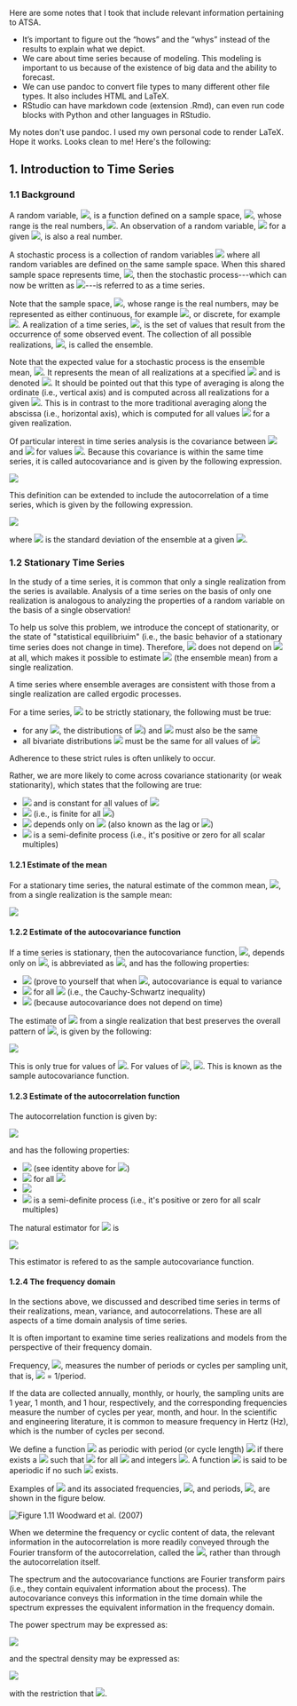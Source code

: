 Here are some notes that I took that include relevant information pertaining to ATSA.

- It’s important to figure out the “hows” and the “whys” instead of the results to explain what we depict. 
- We care about time series because of modeling. This modeling is important to us because of the existence of big data and the ability to forecast. 
- We can use pandoc to convert file types to many different other file types. It also includes HTML and LaTeX. 
- RStudio can have markdown code (extension .Rmd), can even run code blocks with Python and other languages in RStudio. 

My notes don't use pandoc. I used my own personal code to render LaTeX. Hope it works. Looks clean to me!
Here's the following:

## 1. Introduction to Time Series

### 1.1 Background
A random variable, <img src="https://render.githubusercontent.com/render/math?math=Y">, is a function defined on a sample space, <img src="https://render.githubusercontent.com/render/math?math=\Omega">, whose range is the real numbers, <img src="https://render.githubusercontent.com/render/math?math={\rm I\!R}">.
An observation of a random variable, <img src="https://render.githubusercontent.com/render/math?math=y=Y(\omega)"> for a given <img src="https://render.githubusercontent.com/render/math?math=\omega \in \Omega">, is also a real number.

A stochastic process is a collection of random variables <img src="https://render.githubusercontent.com/render/math?math=\{Y(\omega); \omega \in \Omega \}"> where all random variables are defined on the same sample space.
When this shared sample space represents time, <img src="https://render.githubusercontent.com/render/math?math=T">, then the stochastic process---which can now be written as <img src="https://render.githubusercontent.com/render/math?math=X(t); t \in T">---is referred to as a time series.

Note that the sample space, <img src="https://render.githubusercontent.com/render/math?math=T">, whose range is the real numbers, may be represented as either continuous, for example <img src="https://render.githubusercontent.com/render/math?math=T = (-\infty, \infty)">, or discrete, for example <img src="https://render.githubusercontent.com/render/math?math=T = \{0, \pm1, \pm2, ...\}">.
A realization of a time series, <img src="https://render.githubusercontent.com/render/math?math=x(t); t \in T">, is the set of values that result from the occurrence of some observed event.
The collection of all possible realizations, <img src="https://render.githubusercontent.com/render/math?math=\{ x(t) \}">, is called the ensemble.

Note that the expected value for a stochastic process is the ensemble mean, <img src="https://render.githubusercontent.com/render/math?math=E[Y(t)]">.
It represents the mean of all realizations at a specified <img src="https://render.githubusercontent.com/render/math?math=t"> and is denoted <img src="https://render.githubusercontent.com/render/math?math=\mu_t">.
It should be pointed out that this type of averaging is along the ordinate (i.e., vertical axis) and is computed across all realizations for a given <img src="https://render.githubusercontent.com/render/math?math=t">. This is in contrast to the more traditional averaging along the abscissa (i.e., horizontal axis), which is computed for all values <img src="https://render.githubusercontent.com/render/math?math=t"> for a given realization.

Of particular interest in time series analysis is the covariance between <img src="https://render.githubusercontent.com/render/math?math=X(t_1)"> and <img src="https://render.githubusercontent.com/render/math?math=X(t_2)"> for values <img src="https://render.githubusercontent.com/render/math?math=t_1, t_2 \in T">.
Because this covariance is within the same time series, it is called autocovariance and is given by the following expression.

<img src="https://render.githubusercontent.com/render/math?math=\gamma(t_1, t_2) = E\{[X(t_1) - \mu(t_1)][X(t_2) - \mu(t_2)]\}">

This definition can be extended to include the autocorrelation of a time series, which is given by the following expression.

<img src="https://render.githubusercontent.com/render/math?math=\rho(t_1, t_2) = \frac{\gamma(t_1, t_2)}{\sigma(t_1)\, \sigma(t_2)}">

where <img src="https://render.githubusercontent.com/render/math?math=\sigma"> is the standard deviation of the ensemble at a given <img src="https://render.githubusercontent.com/render/math?math=t">.

### 1.2 Stationary Time Series
In the study of a time series, it is common that only a single realization from the series is available.
Analysis of a time series on the basis of only one realization is analogous to analyzing the properties of a random variable on the basis of a single observation!

To help us solve this problem, we introduce the concept of stationarity, or the state of "statistical equilibriuim" (i.e., the basic behavior of a stationary time series does not change in time).
Therefore, <img src="https://render.githubusercontent.com/render/math?math=\mu(t)"> does not depend on <img src="https://render.githubusercontent.com/render/math?math=t"> at all, which makes it possible to estimate <img src="https://render.githubusercontent.com/render/math?math=\mu"> (the ensemble mean) from a single realization.

A time series where ensemble averages are consistent with those from a single realization are called ergodic processes.

For a time series, <img src="https://render.githubusercontent.com/render/math?math=\{X(t); t \in T\}"> to be strictly stationary, the following must be true:

* for any <img src="https://render.githubusercontent.com/render/math?math=t_1, t_2 \in T">, the distributions of <img src="https://render.githubusercontent.com/render/math?math=X(t_1">) and <img src="https://render.githubusercontent.com/render/math?math=X(t_2)"> must also be the same
* all bivariate distributions <img src="https://render.githubusercontent.com/render/math?math=\{X(t), X(t+h)\}"> must be the same for all values of <img src="https://render.githubusercontent.com/render/math?math=h">

Adherence to these strict rules is often unlikely to occur.

Rather, we are more likely to come across covariance stationarity (or weak stationarity), which states that the following are true:

* <img src="https://render.githubusercontent.com/render/math?math=E[X(t)] = \mu"> and is constant for all values of <img src="https://render.githubusercontent.com/render/math?math=t">
* <img src="https://render.githubusercontent.com/render/math?math=\mathrm{Var}[X(t)] = \sigma^2 < \infty"> (i.e., is finite for all <img src="https://render.githubusercontent.com/render/math?math=t">)
* <img src="https://render.githubusercontent.com/render/math?math=\gamma(t_1, t_2)"> depends only on <img src="https://render.githubusercontent.com/render/math?math=t_2  - t_1"> (also known as the lag or <img src="https://render.githubusercontent.com/render/math?math=h">)
* <img src="https://render.githubusercontent.com/render/math?math=\gamma(h)"> is a semi-definite process (i.e., it's positive or zero for all scalar multiples)

#### 1.2.1 Estimate of the mean

For a stationary time series, the natural estimate of the common mean, <img src="https://render.githubusercontent.com/render/math?math=\mu">, from a single realization is the sample mean:

<img src="https://render.githubusercontent.com/render/math?math=\bar x = \frac{1}{n} \sum_{t=1}^{n} x_t">

#### 1.2.2 Estimate of the autocovariance function

If a time series is stationary, then the autocovariance function, <img src="https://render.githubusercontent.com/render/math?math=\gamma(t, t+h)">, depends only on <img src="https://render.githubusercontent.com/render/math?math=h">, is abbreviated as <img src="https://render.githubusercontent.com/render/math?math=\gamma(h)">, and has the following properties:

* <img src="https://render.githubusercontent.com/render/math?math=\gamma(0) = \sigma^2"> (prove to yourself that when <img src="https://render.githubusercontent.com/render/math?math=h=0">, autocovariance is equal to variance
* <img src="https://render.githubusercontent.com/render/math?math=|\gamma(h)| \le \gamma(0)"> for all <img src="https://render.githubusercontent.com/render/math?math=h"> (i.e., the Cauchy-Schwartz inequality)
* <img src="https://render.githubusercontent.com/render/math?math=\gamma(-h) = \gamma(h)"> (because autocovariance does not depend on time)

The estimate of <img src="https://render.githubusercontent.com/render/math?math=\gamma(h)"> from a single realization that best preserves the overall pattern of <img src="https://render.githubusercontent.com/render/math?math=\gamma_h">, is given by the following:

<img src="https://render.githubusercontent.com/render/math?math=\hat \gamma_h = \frac{1}{n} \sum_{t=1}^{n-|h|} (X_t - \mu) (X_{t + |h|} - \mu)">

This is only true for values of <img src="https://render.githubusercontent.com/render/math?math=h = 0, \pm 1, \pm 2, ..., \pm (n-1)">.
For values of <img src="https://render.githubusercontent.com/render/math?math=h \ge n">, <img src="https://render.githubusercontent.com/render/math?math=\hat \gamma_h = 0">.
This is known as the sample autocovariance function.

#### 1.2.3 Estimate of the autocorrelation function

The autocorrelation function is given by:

<img src="https://render.githubusercontent.com/render/math?math=\rho(h) = \frac{\gamma(h)}{\sigma^2}">

and has the following properties:

* <img src="https://render.githubusercontent.com/render/math?math=\rho(0) = 1"> (see identity above for <img src="https://render.githubusercontent.com/render/math?math=\gamma(0)">)
* <img src="https://render.githubusercontent.com/render/math?math=|\rho(h)| \le 1"> for all <img src="https://render.githubusercontent.com/render/math?math=h">
* <img src="https://render.githubusercontent.com/render/math?math=\rho(-h) = \rho(h)">
* <img src="https://render.githubusercontent.com/render/math?math=\rho(h)"> is a semi-definite process (i.e., it's positive or zero for all scalr multiples)

The natural estimator for <img src="https://render.githubusercontent.com/render/math?math=\rho(h)"> is

<img src="https://render.githubusercontent.com/render/math?math=\hat \rho_h = \frac{\hat \gamma_h}{\hat \gamma_0}">

This estimator is refered to as the sample autocovariance function.

#### 1.2.4 The frequency domain
In the sections above, we discussed and described time series in terms of their realizations, mean, variance, and autocorrelations. 
These are all aspects of a time domain analysis of time series.

It is often important to examine time series realizations and models from the perspective of their frequency domain.

Frequency, <img src="https://render.githubusercontent.com/render/math?math=f">, measures the number of periods or cycles per sampling unit, that is, <img src="https://render.githubusercontent.com/render/math?math=f"> = 1/period.

If the data are collected annually, monthly, or hourly, the sampling units are 1 year, 1 month, and 1 hour, respectively, and the corresponding frequencies measure the number of cycles per year, month, and hour. 
In the scientific and engineering literature, it is common to measure frequency in Hertz (Hz), which is the number of cycles per second.

We define a function <img src="https://render.githubusercontent.com/render/math?math=g(t)"> as periodic with period (or cycle length) <img src="https://render.githubusercontent.com/render/math?math=p > 0"> if there exists a <img src="https://render.githubusercontent.com/render/math?math=p"> such that <img src="https://render.githubusercontent.com/render/math?math=g(t) = g(t + kp)"> for all <img src="https://render.githubusercontent.com/render/math?math=t"> and integers <img src="https://render.githubusercontent.com/render/math?math=k">.
A function <img src="https://render.githubusercontent.com/render/math?math=g(t)"> is said to be aperiodic if no such <img src="https://render.githubusercontent.com/render/math?math=p"> exists.

Examples of <img src="https://render.githubusercontent.com/render/math?math=g(t)"> and its associated frequencies, <img src="https://render.githubusercontent.com/render/math?math=f">, and periods, <img src="https://render.githubusercontent.com/render/math?math=p">, are shown in the figure below.

![Figure 1.11 Woodward et al. (2007)](https://drive.google.com/uc?export=view&id=1V6CR44Bx4vASnHiGlUVRan_mmqb3qOhF)

When we determine the frequency or cyclic content of data, the relevant information in the autocorrelation is more readily conveyed through the Fourier transform of the autocorrelation, called the <img src="https://render.githubusercontent.com/render/math?math=\underline{\qquad}">, rather than through the autocorrelation itself.

The spectrum and the autocovariance functions are Fourier transform pairs (i.e., they contain equivalent information about the process).
The autocovariance conveys this information in the time domain while the spectrum expresses the equivalent information in the frequency domain.

The power spectrum may be expressed as:

<img src="https://render.githubusercontent.com/render/math?math=P_x(f) = \sigma^2_x + 2 \sum_{k=1}^{\infty} \gamma_k \cos (2 \pi f k)">

and the spectral density may be expressed as:

<img src="https://render.githubusercontent.com/render/math?math=S_x(f) = 1 + 2 \sum_{k=1}^{\infty} \rho_k \cos(2 \pi fk)">

with the restriction that <img src="https://render.githubusercontent.com/render/math?math=|f| \le 0.5">.
